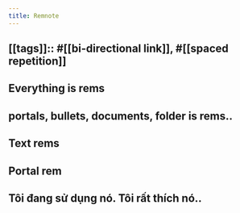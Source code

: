 ```yaml
---
title: Remnote
---
```


## [[tags]]:: #[[bi-directional link]], #[[spaced repetition]]
## Everything is rems
## portals, bullets, documents, folder is rems..
## Text rems
## Portal rem
## Tôi đang sử dụng nó. Tôi rất thích nó..